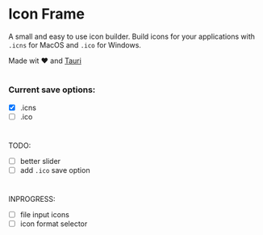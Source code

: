 # Icon Frame

A small and easy to use icon builder. Build icons for your applications with `.icns` for MacOS and `.ico` for Windows.

Made wit ❤️ and [Tauri](https://github.com/tauri-apps/tauri)

#

### Current save options:

- [x] .icns
- [ ] .ico

#

TODO:
- [ ] better slider
- [ ] add `.ico` save option

#

INPROGRESS:
- [ ] file input icons
- [ ] icon format selector